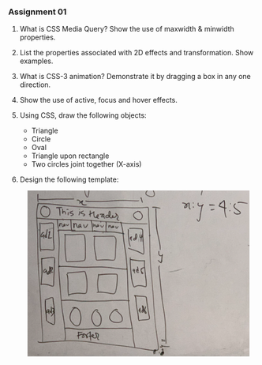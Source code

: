 ### Assignment 01

1. What is CSS Media Query? Show the use of maxwidth & minwidth properties.

2. List the properties associated with 2D effects and transformation. Show examples.

3. What is CSS-3 animation? Demonstrate it by dragging a box in any one direction.

4. Show the use of active, focus and hover effects.

5. Using CSS, draw the following objects:
    - Triangle 
    - Circle
    - Oval 
    - Triangle upon rectangle
    - Two circles joint together (X-axis)

6. Design the following template:
    <div align="center">
        <img src="./Classworks_folder/images/assignment_Qn06.png" width="450px">
    </div>

